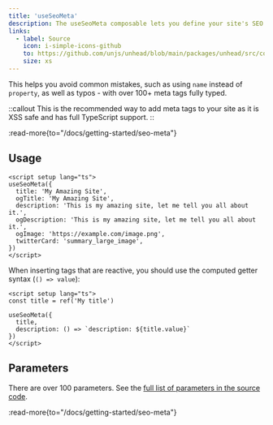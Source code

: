 ```yaml
---
title: 'useSeoMeta'
description: The useSeoMeta composable lets you define your site's SEO meta tags as a flat object with full TypeScript support.
links:
  - label: Source
    icon: i-simple-icons-github
    to: https://github.com/unjs/unhead/blob/main/packages/unhead/src/composables/useSeoMeta.ts
    size: xs
---
```


This helps you avoid common mistakes, such as using `name` instead of `property`, as well as typos - with over 100+ meta tags fully typed.

::callout
This is the recommended way to add meta tags to your site as it is XSS safe and has full TypeScript support.
::

:read-more{to="/docs/getting-started/seo-meta"}

## Usage

```vue [app.vue]
<script setup lang="ts">
useSeoMeta({
  title: 'My Amazing Site',
  ogTitle: 'My Amazing Site',
  description: 'This is my amazing site, let me tell you all about it.',
  ogDescription: 'This is my amazing site, let me tell you all about it.',
  ogImage: 'https://example.com/image.png',
  twitterCard: 'summary_large_image',
})
</script>
```

When inserting tags that are reactive, you should use the computed getter syntax (`() => value`):

```vue [app.vue]
<script setup lang="ts">
const title = ref('My title')

useSeoMeta({
  title,
  description: () => `description: ${title.value}`
})
</script>
```

## Parameters

There are over 100 parameters. See the [full list of parameters in the source code](https://github.com/harlan-zw/zhead/blob/main/src/metaFlat.ts).

:read-more{to="/docs/getting-started/seo-meta"}
